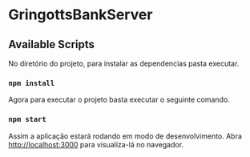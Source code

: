 # GringottsBankServer

## Available Scripts

No diretório do projeto, para instalar as dependencias pasta executar.

### `npm install`

Agora para executar o projeto basta executar o seguinte comando.

### `npm start`

Assim a aplicação estará rodando em modo de desenvolvimento.
Abra [http://localhost:3000](http://localhost:3000) para visualiza-lá no navegador.